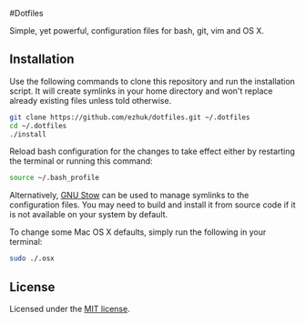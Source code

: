 #Dotfiles

Simple, yet powerful, configuration files for bash, git, vim and OS X.

## Installation

Use the following commands to clone this repository and run the installation script. It will create symlinks in your home directory and won't replace already existing files unless told otherwise.

```bash
git clone https://github.com/ezhuk/dotfiles.git ~/.dotfiles
cd ~/.dotfiles
./install
```

Reload bash configuration for the changes to take effect either by restarting the terminal or running this command:

```bash
source ~/.bash_profile
```

Alternatively, [GNU Stow](http://www.gnu.org/software/stow/) can be used to manage symlinks to the configuration files. You may need to build and install it from source code if it is not available on your system by default.

To change some Mac OS X defaults, simply run the following in your terminal:

```bash
sudo ./.osx
```

## License

Licensed under the [MIT license](LICENSE).
